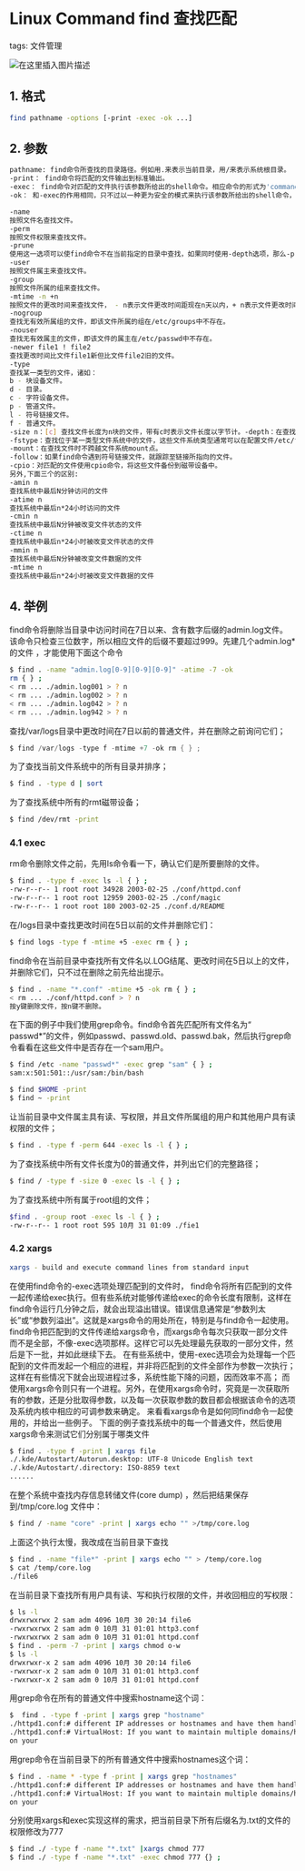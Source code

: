 #  Linux Command find 查找匹配
tags: 文件管理

![在这里插入图片描述](https://img-blog.csdnimg.cn/48d0ec97e4b948238ac68617ac4ee59f.gif#pic_center)


## 1. 格式

```bash
find pathname -options [-print -exec -ok ...]
```

## 2. 参数

```bash
pathname: find命令所查找的目录路径。例如用.来表示当前目录，用/来表示系统根目录。
-print： find命令将匹配的文件输出到标准输出。
-exec： find命令对匹配的文件执行该参数所给出的shell命令。相应命令的形式为'command' { } ;，注意{ }和；之间的空格。
-ok： 和-exec的作用相同，只不过以一种更为安全的模式来执行该参数所给出的shell命令，在执行每一个命令之前，都会给出提示，让用户来确定是否执行。

-name
按照文件名查找文件。
-perm
按照文件权限来查找文件。
-prune
使用这一选项可以使find命令不在当前指定的目录中查找，如果同时使用-depth选项，那么-prune将被find命令忽略。
-user
按照文件属主来查找文件。
-group
按照文件所属的组来查找文件。
-mtime -n +n
按照文件的更改时间来查找文件， - n表示文件更改时间距现在n天以内，+ n表示文件更改时间距现在n天以前。find命令还有-atime和-ctime 选项，但它们都和-m time选项。
-nogroup
查找无有效所属组的文件，即该文件所属的组在/etc/groups中不存在。
-nouser
查找无有效属主的文件，即该文件的属主在/etc/passwd中不存在。
-newer file1 ! file2
查找更改时间比文件file1新但比文件file2旧的文件。
-type
查找某一类型的文件，诸如：
b - 块设备文件。
d - 目录。
c - 字符设备文件。
p - 管道文件。
l - 符号链接文件。
f - 普通文件。
-size n：[c] 查找文件长度为n块的文件，带有c时表示文件长度以字节计。-depth：在查找文件时，首先查找当前目录中的文件，然后再在其子目录中查找。
-fstype：查找位于某一类型文件系统中的文件，这些文件系统类型通常可以在配置文件/etc/fstab中找到，该配置文件中包含了本系统中有关文件系统的信息。
-mount：在查找文件时不跨越文件系统mount点。
-follow：如果find命令遇到符号链接文件，就跟踪至链接所指向的文件。
-cpio：对匹配的文件使用cpio命令，将这些文件备份到磁带设备中。
另外,下面三个的区别:
-amin n
查找系统中最后N分钟访问的文件
-atime n
查找系统中最后n*24小时访问的文件
-cmin n
查找系统中最后N分钟被改变文件状态的文件
-ctime n
查找系统中最后n*24小时被改变文件状态的文件
-mmin n
查找系统中最后N分钟被改变文件数据的文件
-mtime n
查找系统中最后n*24小时被改变文件数据的文件
```

## 4. 举例

find命令将删除当目录中访问时间在7日以来、含有数字后缀的admin.log文件。
该命令只检查三位数字，所以相应文件的后缀不要超过999。先建几个admin.log*的文件 ，才能使用下面这个命令

```bash
$ find . -name "admin.log[0-9][0-9][0-9]" -atime -7 -ok
rm { } ;
< rm ... ./admin.log001 > ? n
< rm ... ./admin.log002 > ? n
< rm ... ./admin.log042 > ? n
< rm ... ./admin.log942 > ? n
```
查找/var/logs目录中更改时间在7日以前的普通文件，并在删除之前询问它们；

```c
$ find /var/logs -type f -mtime +7 -ok rm { } ;
```

为了查找当前文件系统中的所有目录并排序；

```bash
$ find . -type d | sort
```

为了查找系统中所有的rmt磁带设备；

```bash
$ find /dev/rmt -print
```

###  4.1 exec


rm命令删除文件之前，先用ls命令看一下，确认它们是所要删除的文件。

```bash
$ find . -type f -exec ls -l { } ;
-rw-r--r-- 1 root root 34928 2003-02-25 ./conf/httpd.conf
-rw-r--r-- 1 root root 12959 2003-02-25 ./conf/magic
-rw-r--r-- 1 root root 180 2003-02-25 ./conf.d/README
```
在/logs目录中查找更改时间在5日以前的文件并删除它们：

```bash
$ find logs -type f -mtime +5 -exec rm { } ;
```


find命令在当前目录中查找所有文件名以.LOG结尾、更改时间在5日以上的文件，并删除它们，只不过在删除之前先给出提示。

```bash
$ find . -name "*.conf" -mtime +5 -ok rm { } ;
< rm ... ./conf/httpd.conf > ? n
按y键删除文件，按n键不删除。
```


在下面的例子中我们使用grep命令。find命令首先匹配所有文件名为“ passwd*”的文件，例如passwd、passwd.old、passwd.bak，然后执行grep命令看看在这些文件中是否存在一个sam用户。

```bash
$ find /etc -name "passwd*" -exec grep "sam" { } ;
sam:x:501:501::/usr/sam:/bin/bash
```

```bash
$ find $HOME -print
$ find ~ -print
```

让当前目录中文件属主具有读、写权限，并且文件所属组的用户和其他用户具有读权限的文件；

```bash
$ find . -type f -perm 644 -exec ls -l { } ;
```

为了查找系统中所有文件长度为0的普通文件，并列出它们的完整路径；

```bash
$ find / -type f -size 0 -exec ls -l { } ;
```




为了查找系统中所有属于root组的文件；

```bash
$find . -group root -exec ls -l { } ;
-rw-r--r-- 1 root root 595 10月 31 01:09 ./fie1
```



###  4.2 xargs

```bash
xargs - build and execute command lines from standard input
```

在使用find命令的-exec选项处理匹配到的文件时， find命令将所有匹配到的文件一起传递给exec执行。但有些系统对能够传递给exec的命令长度有限制，这样在find命令运行几分钟之后，就会出现溢出错误。错误信息通常是“参数列太长”或“参数列溢出”。这就是xargs命令的用处所在，特别是与find命令一起使用。
find命令把匹配到的文件传递给xargs命令，而xargs命令每次只获取一部分文件而不是全部，不像-exec选项那样。这样它可以先处理最先获取的一部分文件，然后是下一批，并如此继续下去。
在有些系统中，使用-exec选项会为处理每一个匹配到的文件而发起一个相应的进程，并非将匹配到的文件全部作为参数一次执行；这样在有些情况下就会出现进程过多，系统性能下降的问题，因而效率不高；
而使用xargs命令则只有一个进程。另外，在使用xargs命令时，究竟是一次获取所有的参数，还是分批取得参数，以及每一次获取参数的数目都会根据该命令的选项及系统内核中相应的可调参数来确定。
来看看xargs命令是如何同find命令一起使用的，并给出一些例子。
下面的例子查找系统中的每一个普通文件，然后使用xargs命令来测试它们分别属于哪类文件

```bash
$ find . -type f -print | xargs file
./.kde/Autostart/Autorun.desktop: UTF-8 Unicode English text
./.kde/Autostart/.directory: ISO-8859 text
......
```

在整个系统中查找内存信息转储文件(core dump) ，然后把结果保存到/tmp/core.log 文件中：

```bash
$ find / -name "core" -print | xargs echo "" >/tmp/core.log
```

上面这个执行太慢，我改成在当前目录下查找

```bash
$ find . -name "file*" -print | xargs echo "" > /temp/core.log
$ cat /temp/core.log
./file6
```


在当前目录下查找所有用户具有读、写和执行权限的文件，并收回相应的写权限：

```bash
$ ls -l
drwxrwxrwx 2 sam adm 4096 10月 30 20:14 file6
-rwxrwxrwx 2 sam adm 0 10月 31 01:01 http3.conf
-rwxrwxrwx 2 sam adm 0 10月 31 01:01 httpd.conf
$ find . -perm -7 -print | xargs chmod o-w
$ ls -l
drwxrwxr-x 2 sam adm 4096 10月 30 20:14 file6
-rwxrwxr-x 2 sam adm 0 10月 31 01:01 http3.conf
-rwxrwxr-x 2 sam adm 0 10月 31 01:01 httpd.conf
```

用grep命令在所有的普通文件中搜索hostname这个词：

```bash
$  find . -type f -print | xargs grep "hostname"
./httpd1.conf:# different IP addresses or hostnames and have them handled by the
./httpd1.conf:# VirtualHost: If you want to maintain multiple domains/hostnames
on your
```

用grep命令在当前目录下的所有普通文件中搜索hostnames这个词：

```bash
$ find . -name * -type f -print | xargs grep "hostnames"
./httpd1.conf:# different IP addresses or hostnames and have them handled by the
./httpd1.conf:# VirtualHost: If you want to maintain multiple domains/hostnames
on your
```


分别使用xargs和exec实现这样的需求，把当前目录下所有后缀名为.txt的文件的权限修改为777

```bash
$ find ./ -type f -name "*.txt" |xargs chmod 777
$ find ./ -type f -name "*.txt" -exec chmod 777 {} ;
```

